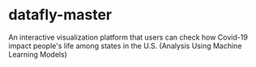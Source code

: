 # datafly-master
An interactive visualization platform that users can check how Covid-19 impact people's life among states in the U.S. (Analysis Using Machine Learning Models) 
